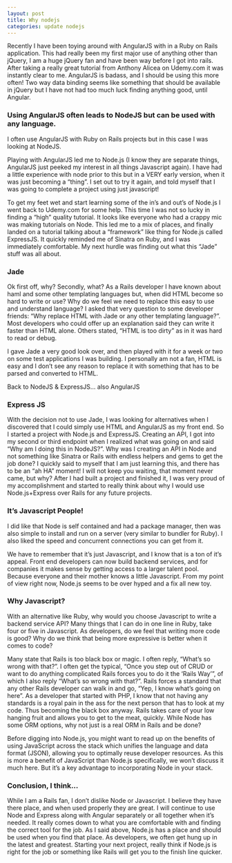 ```yaml
---
layout: post
title: Why nodejs
categories: update nodejs
---
```


Recently I have been toying around with AngularJS with in a Ruby on Rails application. This had really been my first major use of anything other than jQuery, I am a huge jQuery fan and have been way before I got into rails. After taking a really great tutorial from Anthony Alicea on Udemy.com it was instantly clear to me. AngularJS is badass, and I should be using this more often! Two way data binding seems like something that should be available in jQuery but I have not had too much luck finding anything good, until Angular.

<div class="banner note">
  <h3>Using AngularJS often leads to NodeJS but can be used with any language.</h3>
  <p>I often use AngularJS with Ruby on Rails projects but in this case I was looking at NodeJS.</p>
</div>

Playing with AngularJS led me to Node.js (I know they are separate things, AngularJS just peeked my interest in all things Javascript again). I have had a little experience with node prior to this but in a VERY early version, when it was just becoming a “thing”. I set out to try it again, and told myself that I was going to complete a project using just javascript!

To get my feet wet and start learning some of the in’s and out’s of Node.js I went back to Udemy.com for some help. This time I was not so lucky in finding a “high” quality tutorial. It looks like everyone who had a crappy mic was making tutorials on Node. This led me to a mix of places, and finally landed on a tutorial talking about a “framework” like thing for Node.js called ExpressJS. It quickly reminded me of Sinatra on Ruby, and I was immediately comfortable. My next hurdle was finding out what this “Jade” stuff was all about.

### Jade

Ok first off, why? Secondly, what? As a Rails developer I have known about haml and some other templating languages but, when did HTML become so hard to write or use? Why do we feel we need to replace this easy to use and understand language? I asked that very question to some developer friends: “Why replace HTML with Jade or any other templating language?”. Most developers who could offer up an explanation said they can write it faster than HTML alone. Others stated, “HTML is too dirty” as in it was hard to read or debug.

I gave Jade a very good look over, and then played with it for a week or two on some test applications I was building. I personally am not a fan, HTML is easy and I don’t see any reason to replace it with something that has to be parsed and converted to HTML.

Back to NodeJS & ExpressJS… also AngularJS

### Express JS

With the decision not to use Jade, I was looking for alternatives when I discovered that I could simply use HTML and AngularJS as my front end. So I started a project with Node.js and ExpressJS. Creating an API, I got into my second or third endpoint when I realized what was going on and said “Why am I doing this in NodeJS?”. Why was I creating an API in Node and not something like Sinatra or Rails with endless helpers and gems to get the job done? I quickly said to myself that I am just learning this, and there has to be an “ah HA” moment! I will not keep you waiting, that moment never came, but why? After I had built a project and finished it, I was very proud of my accomplishment and started to really think about why I would use Node.js+Express over Rails for any future projects.

### It’s Javascript People!
I did like that Node is self contained and had a package manager, then was also simple to install and run on a server (very similar to bundler for Ruby). I also liked the speed and concurrent connections you can get from it.

We have to remember that it’s just Javascript, and I know that is a ton of it’s appeal. Front end developers can now build backend services, and for companies it makes sense by getting access to a larger talent pool. Because everyone and their mother knows a little Javascript. From my point of view right now, Node.js seems to be over hyped and a fix all new toy.

### Why Javascript?
With an alternative like Ruby, why would you choose Javascript to write a backend service API? Many things that I can do in one line in Ruby, take four or five in Javascript. As developers, do we feel that writing more code is good? Why do we think that being more expressive is better when it comes to code?

Many state that Rails is too black box or magic. I often reply, “What’s so wrong with that?”. I often get the typical, “Once you step out of CRUD or want to do anything complicated Rails forces you to do it the ‘Rails Way’”, of which I also reply “What’s so wrong with that?”. Rails forces a standard that any other Rails developer can walk in and go, “Yep, I know what’s going on here”. As a developer that started with PHP, I know that not having any standards is a royal pain in the ass for the next person that has to look at my code. Thus becoming the black box anyway. Rails takes care of your low hanging fruit and allows you to get to the meat, quickly. While Node has some ORM options, why not just is a real ORM in Rails and be done?

Before digging into Node.js, you might want to read up on the benefits of using JavaScript across the stack which unifies the language and data format (JSON), allowing you to optimally reuse developer resources. As this is more a benefit of JavaScript than Node.js specifically, we won’t discuss it much here. But it’s a key advantage to incorporating Node in your stack.

### Conclusion, I think…
While I am a Rails fan, I don’t dislike Node or Javascript. I believe they have there place, and when used properly they are great. I will continue to use Node and Express along with Angular separately or all together when it’s needed. It really comes down to what you are comfortable with and finding the correct tool for the job. As I said above, Node.js has a place and should be used when you find that place. As developers, we often get hung up in the latest and greatest. Starting your next project, really think if Node.js is right for the job or something like Rails will get you to the finish line quicker.
